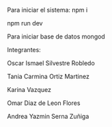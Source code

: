Para iniciar el sistema:
npm i

npm run dev


Para iniciar base de datos mongod



Integrantes: 

Oscar Ismael Silvestre Robledo 

Tania Carmina Ortiz Martinez

Karina Vazquez

Omar Diaz de Leon Flores

Andrea Yazmin Serna Zuñiga
